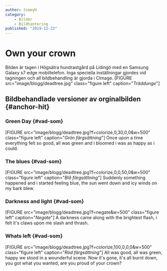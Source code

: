 ```yaml
---
author: JimmyH
category:
    - Bilder
    - Bildhantering
published: "2019-12-23"
---
```

Own your crown
==================================

Bilden är tagen i Högsätra hundrastgård på Lidingö med en Samsung Galaxy s7 edge mobiltelefon.
Inga speciella inställningar gjordes vid tagningen och all bildbehandling är gjorda i CImage.
[FIGURE src="image/blogg/deadtree.jpg" class="figure left" caption="*Träddunge*"]

<!--more-->



Bildbehandlade versioner av orginalbilden {#anchor-hit}
-----------------------------------

### Green Day {#vad-som}
[FIGURE src="image/blogg/deadtree.jpg?f=colorize,0,30,0,0&w=500" class="figure left" caption="*Grön färgsättning*"]
Once upon a time everything felt so good, all was green and i bloomed i was as happy as i could.

### The blues {#vad-som}

[FIGURE src="image/blogg/deadtree.jpg?f=colorize,0,0,50,0&w=500" class="figure left" caption="*Blå färgsättning*"]
Suddenly something happened and i started feeling blue, the sun went down and icy winds on my bark blew.

### Darkness and light {#vad-som}

[FIGURE src="image/blogg/deadtree.jpg?f=negate&w=500" class="figure left" caption="*Negate*"]
A darkness came along with the brightest flash, i felt it's claws upon me slash and thrash.

### Whats left {#vad-som}

[FIGURE src="image/blogg/deadtree.jpg?f=colorize,100,0,0,0&w=500" class="figure left" caption="*Röd färgsättning*"]
All was good, all was green, happy we stood in a wounderful scene.
Now it's gone, it's all burnt down, you got what you wanted, are you proud of your crown?
